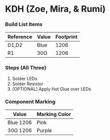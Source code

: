 # KDH (Zoe, Mira, & Rumi)

### Build List Items
| Reference | Value | Footprint |
| --- | --- | --- |
| D1,D2 | Blue | 1206 |
| R1 | 30Ω | 1206 |

### Steps (All Three)
1. Solder LEDs
2. Solder Resistor
3. [OPTIONAL] Apply Hot Glue over LEDs

### Component Marking
| Value | Marking Color |
| --- | --- |
| Blue 1206 | Pink |
| 30Ω 1206 | Purple |
